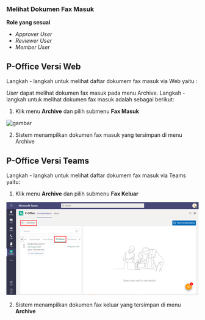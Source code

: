 ### **Melihat Dokumen Fax Masuk**
**Role yang sesuai**

- *Approver User*
- *Reviewer User*
- *Member User*

## **P-Office Versi Web**

Langkah - langkah untuk melihat daftar dokumem fax masuk via Web yaitu :

*User* dapat melihat dokumen fax masuk pada menu Archive. Langkah - langkah untuk melihat dokumen fax masuk adalah sebagai berikut:

1. Klik menu **Archive** dan pilih submenu **Fax Masuk**

![gambar](SC_Archive/AR04.png)

 2. Sistem menampilkan dokumen fax masuk yang tersimpan di menu Archive


## **P-Office Versi Teams**

Langkah - langkah untuk melihat daftar dokumem fax masuk via Teams yaitu:

1.  Klik menu **Archive** dan pilih submenu **Fax Keluar**

![gambar](Archive/AR_Teams/AR05.png)

2.  Sistem menampilkan dokumen fax keluar yang tersimpan di menu **Archive**


